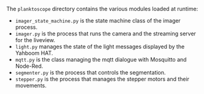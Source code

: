 The `planktoscope` directory contains the various modules loaded at runtime:

- `imager_state_machine.py` is the state machine class of the imager process.
- `imager.py` is the process that runs the camera and the streaming server for the liveview.
- `light.py` manages the state of the light messages displayed by the Yahboom HAT.
- `mqtt.py` is the class managing the mqtt dialogue with Mosquitto and Node-Red.
- `segmenter.py` is the process that controls the segmentation.
- `stepper.py` is the process that manages the stepper motors and their movements.
